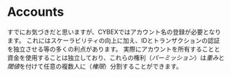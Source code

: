 # Accounts

すでにお気づきだと思いますが、CYBEXではアカウント名の登録が必要となります。
これにはスケーラビリティの向上に加え、IDとトランザクションの認証を独立させる等の多くの利点があります。
実際にアカウントを所有することと資金を使用することは独立しており、これらの権利（*パーミッション*）は*重み*と*閾値*を付けて任意の複数人に（*権限*）分割することができます。
